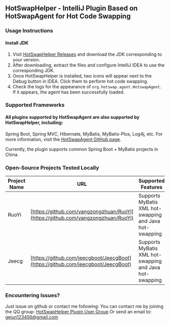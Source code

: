 ## HotSwapHelper - IntelliJ Plugin Based on HotSwapAgent for Hot Code Swapping

### Usage Instructions
#### Install JDK

1. Visit [HotSwapHelper Releases](https://github.com/gejun123456/HotSwapHelper/releases) and download the JDK corresponding to your version.
2. After downloading, extract the files and configure IntelliJ IDEA to use the corresponding JDK.
3. Once HotSwapHelper is installed, two icons will appear next to the Debug button in IDEA. Click them to perform hot code swapping.
4. Check the logs for the appearance of `org.hotswap.agent.HotswapAgent`. If it appears, the agent has been successfully loaded.

### Supported Frameworks

#### All plugins supported by HotSwapAgent are also supported by HotSwapHelper, including:
Spring Boot, Spring MVC, Hibernate, MyBatis, MyBatis-Plus, Log4j, etc. For more information, visit the [HotSwapAgent GitHub page](https://github.com/HotswapProjects/HotswapAgent).

Currently, the plugin supports common Spring Boot + MyBatis projects in China.

### Open-Source Projects Tested Locally
Project Name | URL | Supported Features | Additional Notes
-----   |---| -----| -----
RuoYi | [https://github.com/yangzongzhuan/RuoYi](https://github.com/yangzongzhuan/RuoYi)  | Supports MyBatis XML hot-swapping and Java hot-swapping |
Jeecg | [https://github.com/jeecgboot/JeecgBoot](https://github.com/jeecgboot/JeecgBoot) | Supports MyBatis XML hot-swapping and Java hot-swapping |

### Encountering Issues?
Just issue on github or contact me following:
You can contact me by joining the QQ group: [HotSwapHelper Plugin User Group](https://qm.qq.com/q/JQKyhlt4ke)
Or send an email to: gejun123456@gmail.com


